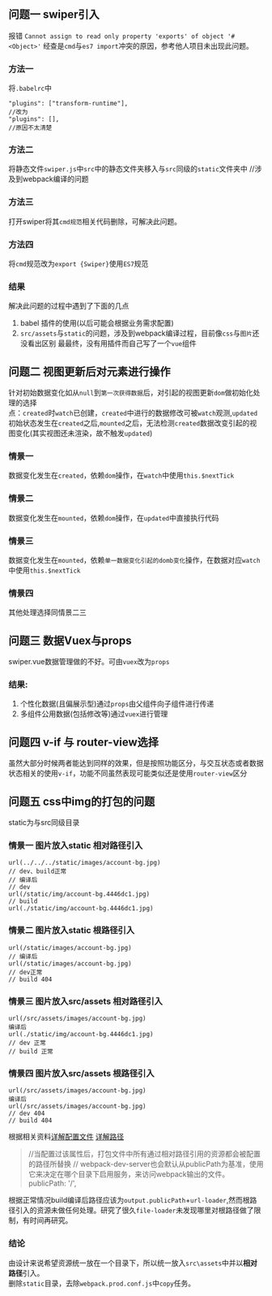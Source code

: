 ## 问题一 swiper引入
报错
`Cannot assign to read only property 'exports' of object '#<Object>'`
经查是`cmd`与`es7 import`冲突的原因，参考他人项目未出现此问题。
### 方法一
将`.babelrc`中
```
"plugins": ["transform-runtime"],
//改为
"plugins": [],
//原因不太清楚
```
### 方法二
将静态文件`swiper.js`中`src`中的静态文件夹移入与`src`同级的`static`文件夹中
//涉及到webpack编译的问题
### 方法三
打开swiper将其`cmd规范`相关代码删除，可解决此问题。
### 方法四
将`cmd`规范改为`export {Swiper}`使用`ES7`规范

### 结果
解决此问题的过程中遇到了下面的几点
1. babel 插件的使用(以后可能会根据业务需求配置)
2. `src/assets`与`static`的问题，涉及到webpack编译过程，目前像`css`与`图片`还没看出区别
最最终，没有用插件而自己写了一个`vue`组件  

## 问题二 视图更新后对元素进行操作
针对初始数据变化如从`null`到`第一次获得数据`后，对引起的视图更新`dom`做初始化处理的选择  
点：`created`时`watch`已创建，`created`中进行的数据修改可被`watch`观测,`updated`初始状态发生在`created`之后,`mounted`之后，无法检测`created`数据改变引起的视图变化(其实视图还未渲染，故不触发`updated`)
### 情景一
数据变化发生在`created`，依赖`dom`操作，在`watch`中使用`this.$nextTick`
### 情景二
数据变化发生在`mounted`，依赖`dom`操作，在`updated`中直接执行代码
### 情景三
数据变化发生在`mounted`，依赖`单一数据变化引起的domb变化`操作，在数据对应`watch`中使用`this.$nextTick`
### 情景四
其他处理选择同情景二三

## 问题三 数据Vuex与props
swiper.vue数据管理做的不好。可由`vuex`改为`props`
### 结果:
1. 个性化数据(且偏展示型)通过`props`由父组件向子组件进行传递
2. 多组件公用数据(包括修改等)通过`vuex`进行管理

## 问题四 v-if 与 router-view选择
虽然大部分时候两者能达到同样的效果，但是按照功能区分，与交互状态或者数据状态相关的使用`v-if`，功能不同虽然表现可能类似还是使用`router-view`区分

## 问题五 css中img的打包的问题
static为与src同级目录
### 情景一 图片放入static 相对路径引入
```
url(../../../static/images/account-bg.jpg)
// dev、build正常
// 编译后
// dev
url(/static/img/account-bg.4446dc1.jpg)
// build
url(./static/img/account-bg.4446dc1.jpg)
```
### 情景二 图片放入static 根路径引入
```
url(/static/images/account-bg.jpg)
// 编译后
url(/static/images/account-bg.jpg)
// dev正常
// build 404
```
### 情景三 图片放入src/assets 相对路径引入
```
url(/src/assets/images/account-bg.jpg)
编译后
url(./static/img/account-bg.4446dc1.jpg)
// dev 正常
// build 正常
```
### 情景四 图片放入src/assets 根路径引入
```
url(/src/assets/images/account-bg.jpg)
编译后
url(/src/assets/images/account-bg.jpg)
// dev 404
// build 404
```
根据相关资料[详解配置文件](http://www.jianshu.com/p/c7bbc1a6f813)
[详解路径](http://www.cnblogs.com/libin-1/p/6592114.html)
> //当配置过该属性后，打包文件中所有通过相对路径引用的资源都会被配置的路径所替换
        // webpack-dev-server也会默认从publicPath为基准，使用它来决定在哪个目录下启用服务，来访问webpack输出的文件。
        publicPath: '/',

根据正常情况build编译后路径应该为`output.publicPath`+`url-loader`,然而根路径引入的资源未做任何处理。研究了很久`file-loader`未发现哪里对根路径做了限制，有时间再研究。
### 结论
由设计来说希望资源统一放在一个目录下，所以统一放入`src\assets`中并以**相对路径**引入。  
删除`static`目录，去除`webpack.prod.conf.js`中`copy`任务。

